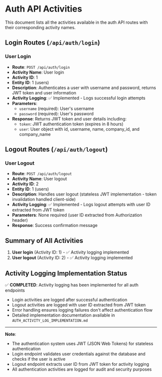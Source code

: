 # Auth API Activities

This document lists all the activities available in the auth API routes with their corresponding activity names.

## Login Routes (`/api/auth/login`)

### User Login
- **Route**: `POST /api/auth/login`
- **Activity Name**: User login
- **Activity ID**: 1
- **Entity ID**: 1 (users)
- **Description**: Authenticates a user with username and password, returns JWT token and user information
- **Activity Logging**: ✅ Implemented - Logs successful login attempts
- **Parameters**:
  - `username` (required): User's username
  - `password` (required): User's password
- **Response**: Returns JWT token and user details including:
  - `token`: JWT authentication token (expires in 8 hours)
  - `user`: User object with id, username, name, company_id, and company_name

## Logout Routes (`/api/auth/logout`)

### User Logout
- **Route**: `POST /api/auth/logout`
- **Activity Name**: User logout
- **Activity ID**: 2
- **Entity ID**: 1 (users)
- **Description**: Handles user logout (stateless JWT implementation - token invalidation handled client-side)
- **Activity Logging**: ✅ Implemented - Logs logout attempts with user ID extracted from JWT token
- **Parameters**: None required (user ID extracted from Authorization header)
- **Response**: Success confirmation message

## Summary of All Activities

1. **User login** (Activity ID: 1) - ✅ Activity logging implemented
2. **User logout** (Activity ID: 2) - ✅ Activity logging implemented

## Activity Logging Implementation Status

✅ **COMPLETED**: Activity logging has been implemented for all auth endpoints
- Login activities are logged after successful authentication
- Logout activities are logged with user ID extracted from JWT token
- Error handling ensures logging failures don't affect authentication flow
- Detailed implementation documentation available in `AUTH_ACTIVITY_LOG_IMPLEMENTATION.md`

---

**Note**: 
- The authentication system uses JWT (JSON Web Tokens) for stateless authentication
- Login endpoint validates user credentials against the database and checks if the user is active
- Logout endpoint extracts user ID from JWT token for activity logging
- All authentication activities are logged for audit and security purposes